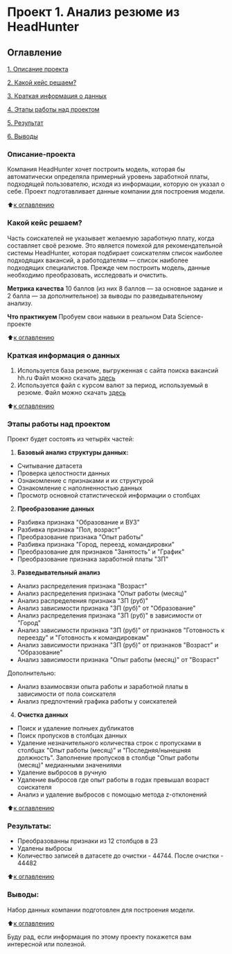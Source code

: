 # Проект 1. Анализ резюме из HeadHunter

## Оглавление

[1. Описание проекта](README.md#Описание-проекта)

[2. Какой кейс решаем?](README.md#Какой-кейс-решаем?)

[3. Краткая информация о данных](README.md#Краткая-информация-о-данных)

[4. Этапы работы над проектом](README.md#этапы-работы-над-проектом)

[5. Результат](README.md#Результат)    

[6. Выводы](README.md#Выводы) 



### Описание-проекта

Компания HeadHunter хочет построить модель, которая бы автоматически определяла примерный уровень заработной платы, подходящей пользователю, исходя из информации, которую он указал о себе. Проект подготавливает данные компании для построения модели.

:arrow_up:[к оглавлению](README.md#Оглавление)

### Какой кейс решаем?
Часть соискателей не указывает желаемую заработную плату, когда составляет своё резюме.
Это является помехой для рекомендательной системы HeadHunter, которая подбирает соискателям список наиболее подходящих вакансий, а работодателям — список наиболее подходящих специалистов. Прежде чем построить модель, данные необходимо преобразовать, исследовать и очистить. 

**Метрика качества**
10 баллов (из них 8 баллов — за основное задание и 2 балла — за дополнительное) за выводы по разведывательному анализу.

**Что практикуем**
Пробуем свои навыки в реальном Data Science-проекте

:arrow_up:[к оглавлению](README.md#Оглавление)

### Краткая информация о данных

1. Используется база резюме, выгруженная с сайта поиска вакансий hh.ru
   Файл можно скачать [здесь](https://drive.google.com/file/d/1CFl6yh3foRojBLOTyH3-hw2J_wIrjDEu/view?usp=sharing)
2. Используется файл с курсом валют за период, используемый в резюме.
   Файл можно скачать [здесь](https://drive.google.com/file/d/1nlVVD-uzECq9qzrxwmcXEp2KHfUBs9W1/view?usp=sharing)
  
:arrow_up:[к оглавлению](README.md#Оглавление)


### Этапы работы над проектом  
Проект будет состоять из четырёх частей:

1. **Базовый анализ структуры данных:**
- Считывание датасета
- Проверка целостности данных
- Ознакомление с признаками и их структурой
- Ознакомление с наполненностью данных
- Просмотр основной статистической информации о столбцах

2. **Преобразование данных**

- Разбивка признака "Образование и ВУЗ"
- Разбивка признака "Пол, возраст"
- Преобразование признака "Опыт работы"
- Разбивка признака "Город, переезд, командировки"
- Преобразование для признаков "Занятость" и "График"
- Преобразование признака заработной платы "ЗП" 


3. **Разведывательный анализ**

- Анализ распределения признака "Возраст"
- Анализ распределения признака "Опыт работы (месяц)"
- Анализ распределения признака "ЗП (руб)"
- Анализ зависимости признака "ЗП (руб)" от "Образование"
- Анализ распределения признака "ЗП (руб)" в зависимости от "Город"
- Анализ зависимости признака "ЗП (руб)" от признаков "Готовность к переезду" и "Готовность к командировкам"
- Анализ зависимости признака "ЗП (руб)" от признаков "Возраст" и "Образование"
- Анализ зависимости признака "Опыт работы (месяц)" от "Возраст"

Дополнительно:
- Анализ взаимосвязи опыта работы и заработной платы в зависимости от пола соискателя
- Анализ предпочтений графика работы у соискателей

4. **Очистка данных**
- Поиск и удаление полныех дубликатов
- Поиск пропусков в столбцах данных
- Удаление незначительного количества строк с пропусками в столбцах "Опыт работы (месяц)" и "Последняя/нынешняя должность". Заполнение пропусков в столбце "Опыт работы (месяц)" медианными значениями
- Удаление выбросов в ручную
- Удаление выбросов где опыт работы в годах превышал возраст соискателя
- Анализ и удаление выбросов с помощью метода z-отклонений


:arrow_up:[к оглавлению](README.md#Оглавление)


### Результаты:  

- Преобразованны признаки из 12 столбцов в 23
- Удалены выбросы
- Количество записей в датасете до очистки - 44744. После очистки - 44482


:arrow_up:[к оглавлению](README.md#Оглавление)


### Выводы:  

Набор данных компании подготовлен для построения модели.



:arrow_up:[к оглавлению](README.md#Оглавление)


Буду рад, если информация по этому проекту покажется вам интересной или полезной.
